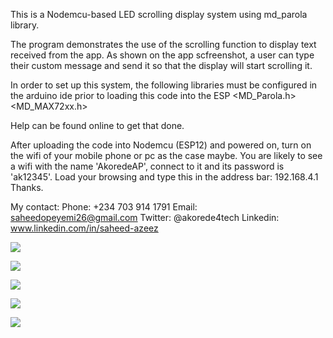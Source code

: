 This is a Nodemcu-based LED scrolling display system using md_parola library.

The program demonstrates the use of the scrolling function to display text received from the app. As shown on the app scfreenshot, a user can type their custom message and send it so that the display will start scrolling it. 

In order to set up this system, the following libraries must be configured in the arduino ide prior to loading this code into the ESP
<MD_Parola.h>
<MD_MAX72xx.h>

Help can be found online to get that done.

After uploading the code into Nodemcu (ESP12) and powered on, turn on the wifi of your mobile phone or pc as the case maybe. You are likely to see a wifi with the name 'AkoredeAP', connect to it and its password is 'ak12345'. 
Load your browsing and type this in the address bar: 192.168.4.1
Thanks.

My contact:
Phone: +234 703 914 1791
Email: saheedopeyemi26@gmail.com
Twitter: @akorede4tech
Linkedin: www.linkedin.com/in/saheed-azeez

![](https://github.com/saheed26/app-controlled-scrolling-display/blob/master/LED%20display.png)

![](https://github.com/saheed26/app-controlled-scrolling-display/blob/master/Screenshot_20200320-170142.png)

![](https://github.com/saheed26/app-controlled-scrolling-display/blob/master/Screenshot_20200320-170150.png)

![](https://github.com/saheed26/app-controlled-scrolling-display/blob/master/Screenshot_20200320-170203.png)

![](https://github.com/saheed26/app-controlled-scrolling-display/blob/master/Screenshot_20200320-170211.png)
